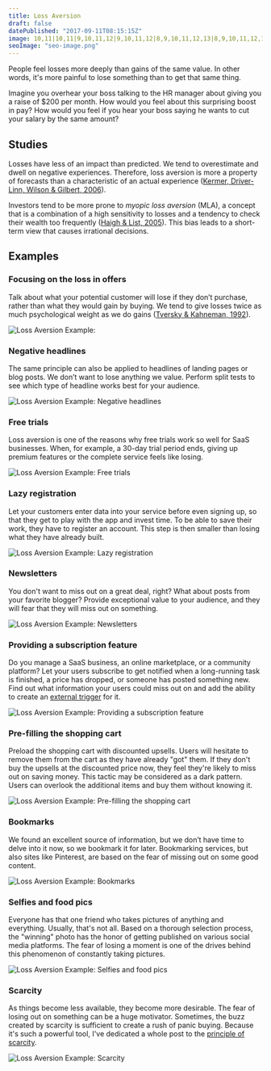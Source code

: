 ```yaml
---
title: Loss Aversion
draft: false
datePublished: "2017-09-11T08:15:15Z"
image: 10,11|10,11|9,10,11,12|9,10,11,12|8,9,10,11,12,13|8,9,10,11,12,13|7,8,9,10,11,12,13,14|7,8,9,10,11,12,13,14|6,7,8,9,10,11,12,13,14,15|6,7,8,9,10,11,12,13,14,15|5,6,7,8,9,10,11,12,13,14,15,16|5,6,7,8,9,10,11,12,13,14,15,16|4,5,6,7,8,9,10,11,12,13,14,15,16,17|4,5,6,7,8,9,10,11,12,13,14,15,16,17|4,5,7,8,9,10,11,12,13,14,15,16,17|4,5,8,9,10,11,12,13,14,15,16,17|5,6,9,10,11,12,13,14,15,16|5,6,7,10,11,12,13,14,15,16|6,7,8,9,10,11,12,13,14,15|8,9,10,11,12,13
seoImage: "seo-image.png"
---
```


People feel losses more deeply than gains of the same value. In other words, it's more painful to lose something than to get that same thing.

Imagine you overhear your boss talking to the HR manager about giving you a raise of $200 per month. How would you feel about this surprising boost in pay? How would you feel if you hear your boss saying he wants to cut your salary by the same amount?


## Studies

Losses have less of an impact than predicted. We tend to overestimate and dwell on negative experiences. Therefore, loss aversion is more a property of forecasts than a characteristic of an actual experience ([Kermer, Driver-Linn, Wilson & Gilbert, 2006](http://journals.sagepub.com/doi/abs/10.1111/j.1467-9280.2006.01760.x)).

Investors tend to be more prone to *myopic loss aversion* (MLA), a concept that is a combination of a high sensitivity to losses and a tendency to check their wealth too frequently ([Haigh & List, 2005](http://onlinelibrary.wiley.com/doi/10.1111/j.1540-6261.2005.00737.x/full)). This bias leads to a short-term view that causes irrational decisions.


## Examples


### Focusing on the loss in offers
Talk about what your potential customer will lose if they don’t purchase, rather than what they would gain by buying. We tend to give losses twice as much psychological weight as we do gains ([Tversky & Kahneman, 1992](http://cemi.ehess.fr/docannexe/file/2780/tversjy_kahneman_advances.pdf)).

![Loss Aversion Example:](01-focus-on-loss-offer.png)


### Negative headlines
The same principle can also be applied to headlines of landing pages or blog posts. We don’t want to lose anything we value. Perform split tests to see which type of headline works best for your audience.

![Loss Aversion Example: Negative headlines](02-focus-on-loss-headline.png)


### Free trials
Loss aversion is one of the reasons why free trials work so well for SaaS businesses. When, for example, a 30-day trial period ends, giving up premium features or the complete service feels like losing.

![Loss Aversion Example: Free trials](03-free-trial.png)


### Lazy registration
Let your customers enter data into your service before even signing up, so that they get to play with the app and invest time. To be able to save their work, they have to register an account. This step is then smaller than losing what they have already built.

![Loss Aversion Example: Lazy registration](04-lazy-registration.png)


### Newsletters
You don't want to miss out on a great deal, right? What about posts from your favorite blogger? Provide exceptional value to your audience, and they will fear that they will miss out on something.

![Loss Aversion Example: Newsletters](05-newsletter.png)


### Providing a subscription feature
Do you manage a SaaS business, an online marketplace, or a community platform? Let your users subscribe to get notified when a long-running task is finished, a price has dropped, or someone has posted something new. Find out what information your users could miss out on and add the ability to create an [external trigger](/triggers/) for it.

![Loss Aversion Example: Providing a subscription feature](06-subscription-feature.png)


### Pre-filling the shopping cart
Preload the shopping cart with discounted upsells. Users will hesitate to remove them from the cart as they have already "got" them. If they don't buy the upsells at the discounted price now, they feel they're likely to miss out on saving money. This tactic may be considered as a dark pattern. Users can overlook the additional items and buy them without knowing it.

![Loss Aversion Example: Pre-filling the shopping cart](07-prefill-shopping-cart.png)


### Bookmarks
We found an excellent source of information, but we don’t have time to delve into it now, so we bookmark it for later. Bookmarking services, but also sites like Pinterest, are based on the fear of missing out on some good content.

![Loss Aversion Example: Bookmarks](08-bookmarks.png)


### Selfies and food pics
Everyone has that one friend who takes pictures of anything and everything. Usually, that's not all. Based on a thorough selection process, the "winning" photo has the honor of getting published on various social media platforms. The fear of losing a moment is one of the drives behind this phenomenon of constantly taking pictures.

![Loss Aversion Example: Selfies and food pics](09-photos.png)


### Scarcity
As things become less available, they become more desirable. The fear of losing out on something can be a huge motivator. Sometimes, the buzz created by scarcity is sufficient to create a rush of panic buying. Because it's such a powerful tool, I've dedicated a whole post to the [principle of scarcity](/scarcity/).

![Loss Aversion Example: Scarcity](10-scarcity.png)


